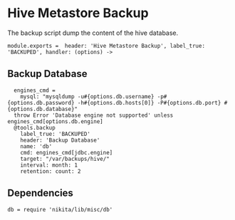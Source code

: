 
# Hive Metastore Backup

The backup script dump the content of the hive database.

    module.exports =  header: 'Hive Metastore Backup', label_true: 'BACKUPED', handler: (options) ->

## Backup Database

      engines_cmd =
        mysql: "mysqldump -u#{options.db.username} -p#{options.db.password} -h#{options.db.hosts[0]} -P#{options.db.port} #{options.db.database}"
      throw Error 'Database engine not supported' unless engines_cmd[options.db.engine]
      @tools.backup
        label_true: 'BACKUPED'
        header: 'Backup Database'
        name: 'db'
        cmd: engines_cmd[jdbc.engine]
        target: "/var/backups/hive/"
        interval: month: 1
        retention: count: 2

## Dependencies

    db = require 'nikita/lib/misc/db'
